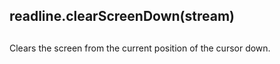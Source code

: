 ## readline.clearScreenDown(stream)

## 

Clears the screen from the current position of the cursor down.